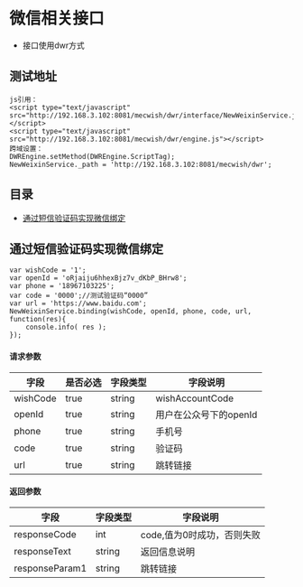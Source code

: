 # 微信相关接口

*	接口使用dwr方式

## 测试地址
```
js引用：
<script type="text/javascript" src="http://192.168.3.102:8081/mecwish/dwr/interface/NewWeixinService.js"></script>
<script type="text/javascript" src="http://192.168.3.102:8081/mecwish/dwr/engine.js"></script>
跨域设置：
DWREngine.setMethod(DWREngine.ScriptTag);
NewWeixinService._path = 'http://192.168.3.102:8081/mecwish/dwr';

```

## 目录

*   [通过短信验证码实现微信绑定](#通过短信验证码实现微信绑定)


## 通过短信验证码实现微信绑定

```
var wishCode = '1';
var openId = 'oRjaiju6hhexBjz7v_dKbP_BHrw8';
var phone = '18967103225';
var code = '0000';//测试验证码“0000”
var url = 'https://www.baidu.com';
NewWeixinService.binding(wishCode, openId, phone, code, url, function(res){
    console.info( res );
});

```

#### 请求参数

字段   |   是否必选    |   字段类型   |字段说明
------  |  -----------|-------------|-----------
wishCode | true | string | wishAccountCode
openId | true | string | 用户在公众号下的openId
phone | true | string | 手机号
code | true | string | 验证码
url | true | string | 跳转链接


#### 返回参数

字段    |   字段类型   |字段说明
-----------|-------------|-----------
responseCode | int | code,值为0时成功，否则失败
responseText | string | 返回信息说明
responseParam1 | string | 跳转链接